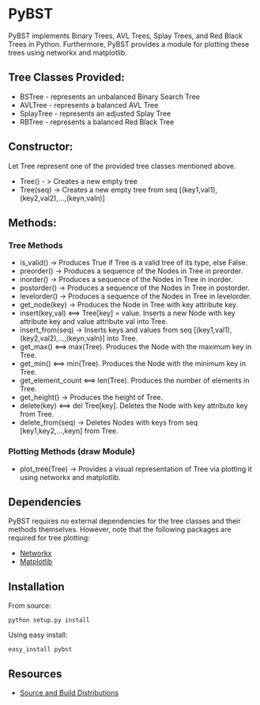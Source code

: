 PyBST
=====

PyBST implements Binary Trees, AVL Trees, Splay Trees, and Red Black Trees in Python. Furthermore, PyBST provides a module for plotting these trees using networkx and matplotlib.

## Tree Classes Provided:

* BSTree - represents an unbalanced Binary Search Tree
* AVLTree - represents a balanced AVL Tree
* SplayTree - represents an adjusted Splay Tree
* RBTree - represents a balanced Red Black Tree

## Constructor:

Let Tree represent one of the provided tree classes mentioned above.

* Tree() - > Creates a new empty tree
* Tree(seq) -> Creates a new empty tree from seq [(key1,val1),(key2,val2),...,(keyn,valn)]

## Methods:

### Tree Methods

* is_valid() -> Produces True if Tree is a valid tree of its type, else False.
* preorder() -> Produces a sequence of the Nodes in Tree in preorder.
* inorder() -> Produces a sequence of the Nodes in Tree in inorder.
* postorder() -> Produces a sequence of the Nodes in Tree in postorder.
* levelorder() -> Produces a sequence of the Nodes in Tree in levelorder.
* get_node(key) -> Produces the Node in Tree with key attribute key.
* insert(key,val) <==> Tree[key] = value. Inserts a new Node with key attribute key and value attribute val into Tree.
* insert_from(seq) -> Inserts keys and values from seq [(key1,val1),(key2,val2),...,(keyn,valn)] into Tree.
* get_max() <==> max(Tree). Produces the Node with the maximum key in Tree.
* get_min() <==> min(Tree). Produces the Node with the minimum key in Tree.
* get_element_count <==> len(Tree). Produces the number of elements in Tree.
* get_height() -> Produces the height of Tree.
* delete(key) <==> del Tree[key]. Deletes the Node with key attribute key from Tree.
* delete_from(seq) -> Deletes Nodes with keys from seq [key1,key2,...,keyn] from Tree.

### Plotting Methods (draw Module)

* plot_tree(Tree) -> Provides a visual representation of Tree via plotting it using networkx and matplotlib.

## Dependencies

PyBST requires no external dependencies for the tree classes and their methods themselves. However, note that the following packages are required for tree plotting:

* [Networkx](http://networkx.github.com/)
* [Matplotlib](http://matplotlib.org/)

## Installation

From source:

    python setup.py install
	
Using easy install:

    easy_install pybst
	

## Resources

* [Source and Build Distributions](http://pypi.python.org/pypi/pybst/1.0)


